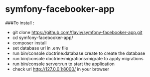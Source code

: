 # symfony-facebooker-app

###To install : 

 - git clone https://github.com/flaviy/symfony-facebooker-app.git
 - cd symfony-facebooker-app/
 - composer install
 - set database url in .env file
 - run bin/console doctrine:database:create to create the database
 - run bin/console doctrine:migrations:migrate to apply migrations
 - run bin/console server:run to start the application
 - check url http://127.0.0.1:8000/ in your browser  